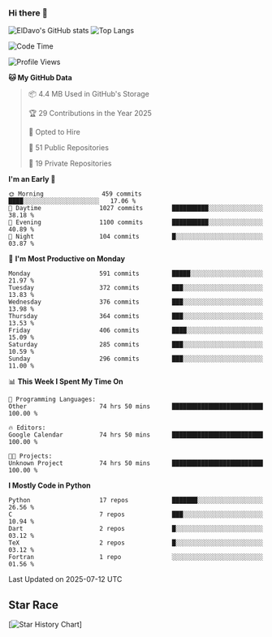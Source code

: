 ### Hi there 👋
![ElDavo's GitHub stats](https://github-readme-stats.vercel.app/api?username=ElDavoo&show_icons=true&theme=chartreuse-dark)
![Top Langs](https://github-readme-stats.vercel.app/api/top-langs/?username=ElDavoo&theme=chartreuse-dark&layout=compact)

<!--START_SECTION:waka-->
![Code Time](http://img.shields.io/badge/Code%20Time-3%2C670%20hrs%204%20mins-blue)

![Profile Views](http://img.shields.io/badge/Profile%20Views-1-blue)

**🐱 My GitHub Data** 

> 📦 4.4 MB Used in GitHub's Storage 
 > 
> 🏆 29 Contributions in the Year 2025
 > 
> 💼 Opted to Hire
 > 
> 📜 51 Public Repositories 
 > 
> 🔑 19 Private Repositories 
 > 
**I'm an Early 🐤** 

```text
🌞 Morning                459 commits         ████░░░░░░░░░░░░░░░░░░░░░   17.06 % 
🌆 Daytime                1027 commits        ██████████░░░░░░░░░░░░░░░   38.18 % 
🌃 Evening                1100 commits        ██████████░░░░░░░░░░░░░░░   40.89 % 
🌙 Night                  104 commits         █░░░░░░░░░░░░░░░░░░░░░░░░   03.87 % 
```
📅 **I'm Most Productive on Monday** 

```text
Monday                   591 commits         █████░░░░░░░░░░░░░░░░░░░░   21.97 % 
Tuesday                  372 commits         ███░░░░░░░░░░░░░░░░░░░░░░   13.83 % 
Wednesday                376 commits         ███░░░░░░░░░░░░░░░░░░░░░░   13.98 % 
Thursday                 364 commits         ███░░░░░░░░░░░░░░░░░░░░░░   13.53 % 
Friday                   406 commits         ████░░░░░░░░░░░░░░░░░░░░░   15.09 % 
Saturday                 285 commits         ███░░░░░░░░░░░░░░░░░░░░░░   10.59 % 
Sunday                   296 commits         ███░░░░░░░░░░░░░░░░░░░░░░   11.00 % 
```


📊 **This Week I Spent My Time On** 

```text
💬 Programming Languages: 
Other                    74 hrs 50 mins      █████████████████████████   100.00 % 

🔥 Editors: 
Google Calendar          74 hrs 50 mins      █████████████████████████   100.00 % 

🐱‍💻 Projects: 
Unknown Project          74 hrs 50 mins      █████████████████████████   100.00 % 
```

**I Mostly Code in Python** 

```text
Python                   17 repos            ███████░░░░░░░░░░░░░░░░░░   26.56 % 
C                        7 repos             ███░░░░░░░░░░░░░░░░░░░░░░   10.94 % 
Dart                     2 repos             █░░░░░░░░░░░░░░░░░░░░░░░░   03.12 % 
TeX                      2 repos             █░░░░░░░░░░░░░░░░░░░░░░░░   03.12 % 
Fortran                  1 repo              ░░░░░░░░░░░░░░░░░░░░░░░░░   01.56 % 
```




 Last Updated on 2025-07-12 UTC
<!--END_SECTION:waka-->

## Star Race

[![Star History Chart](https://api.star-history.com/svg?repos=ElDavoo/WhatsApp-Crypt14-Crypt15-Decrypter,ElDavoo/TuringOS,EliteAndroidApps/WhatsApp-Crypt12-Decrypter,KnugiHK/Whatsapp-Chat-Exporter&type=Date)]
